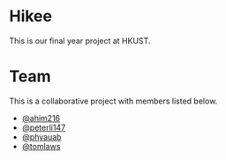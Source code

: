 # Hikee

This is our final year project at HKUST.

# Team

This is a collaborative project with members listed below.
* <a href="https://github.com/ahim216">@ahim216</a>
* <a href="https://github.com/peterli147">@peterli147</a>
* <a href="https://github.com/phyauab">@phyauab</a>
* <a href="https://github.com/tomlaws">@tomlaws</a>
